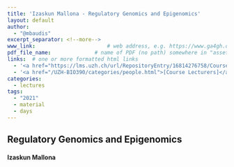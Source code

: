 ```yaml
---
title: 'Izaskun Mallona - Regulatory Genomics and Epigenomics'
layout: default
author:
  - "@mbaudis"
excerpt_separator: <!--more-->
www_link: 						# web address, e.g. https://www.ga4gh.org; auto-linked
pdf_file_name: 				# name of PDF (no path) somewhere in "assets"; auto-linked
links:  # one or more formatted html links
  - '<a href="https://lms.uzh.ch/url/RepositoryEntry/16814276758/CourseNode/85421310449426/path%3D~~2020%2D11%5F03%5F%5F%5FIzaskun%2DMallona%5F%5FRegulatory%2DGenomics%5F%5FUZH%2DBIO390%2DHS20%2Dlecture%2D08%2Epdf/0">[2020 Lecture Slides]</a> (in OLAT)'
  - '<a href="/UZH-BIO390/categories/people.html">[Course Lecturers]</a>'
categories:
  - lectures
tags:
  - "2021"
  - material
  - days
---
```


## Regulatory Genomics and Epigenomics
#### Izaskun Mallona

<!--more-->
